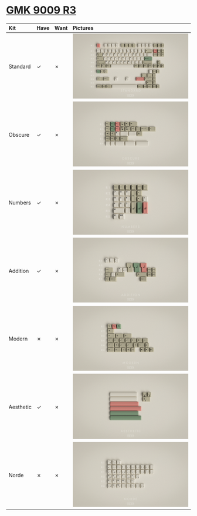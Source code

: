 # [GMK 9009 R3](https://geekhack.org/index.php?topic=102259.0)

| Kit               | Have    | Want    | Pictures |
| :-----------------| :------ | :------ | :------- |
| Standard          |    ✓    |    ✗    | ![](https://raw.githubusercontent.com/barnumbirr/keysets/master/doc/gmk_9009_r3/pictures/gmk_9009_r3_standard.png) |
| Obscure           |    ✓    |    ✗    | ![](https://raw.githubusercontent.com/barnumbirr/keysets/master/doc/gmk_9009_r3/pictures/gmk_9009_r3_obscure.png) |
| Numbers           |    ✓    |    ✗    | ![](https://raw.githubusercontent.com/barnumbirr/keysets/master/doc/gmk_9009_r3/pictures/gmk_9009_r3_numbers.png) |
| Addition          |    ✓    |    ✗    | ![](https://raw.githubusercontent.com/barnumbirr/keysets/master/doc/gmk_9009_r3/pictures/gmk_9009_r3_addition.png) |
| Modern            |    ✗    |    ✗    | ![](https://raw.githubusercontent.com/barnumbirr/keysets/master/doc/gmk_9009_r3/pictures/gmk_9009_r3_modern.png) |
| Aesthetic         |    ✓    |    ✗    | ![](https://raw.githubusercontent.com/barnumbirr/keysets/master/doc/gmk_9009_r3/pictures/gmk_9009_r3_aesthetic.png) |
| Norde             |    ✗    |    ✗    | ![](https://raw.githubusercontent.com/barnumbirr/keysets/master/doc/gmk_9009_r3/pictures/gmk_9009_r3_norde.png) |
